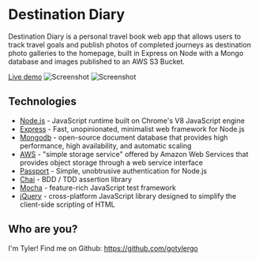 # Destination Diary
Destination Diary is a personal travel book web app that allows users to track travel goals and publish photos of completed journeys as destination photo galleries to the homepage, built in Express on Node with a Mongo database and images published to an AWS S3 Bucket.

[Live demo](https://destination-diary.herokuapp.com/)
![Screenshot](http://i66.tinypic.com/35k99i9.png)
![Screenshot](http://i67.tinypic.com/qs74mu.png)
## Technologies
 - [Node.js](https://nodejs.org/) - JavaScript runtime built on Chrome's V8 JavaScript engine
 - [Express](https://expressjs.com/) - Fast, unopinionated, minimalist web framework for Node.js
 - [Mongodb](https://www.mongodb.com/) - open-source document database that provides high performance, high availability, and automatic scaling
 - [AWS](aws.amazon.com/s3) - "simple storage service" offered by Amazon Web Services that provides object storage through a web service interface
 - [Passport](https://www.passportjs.org/) - Simple, unobtrusive authentication for Node.js
 - [Chai](https://www.chaijs.com/) - BDD / TDD assertion library
 - [Mocha](https://mochajs.org/) - feature-rich JavaScript test framework
 - [jQuery](https://jquery.com/) - cross-platform JavaScript library designed to simplify the client-side scripting of HTML
## Who are you?
I'm Tyler! Find me on Github: https://github.com/gotylergo
